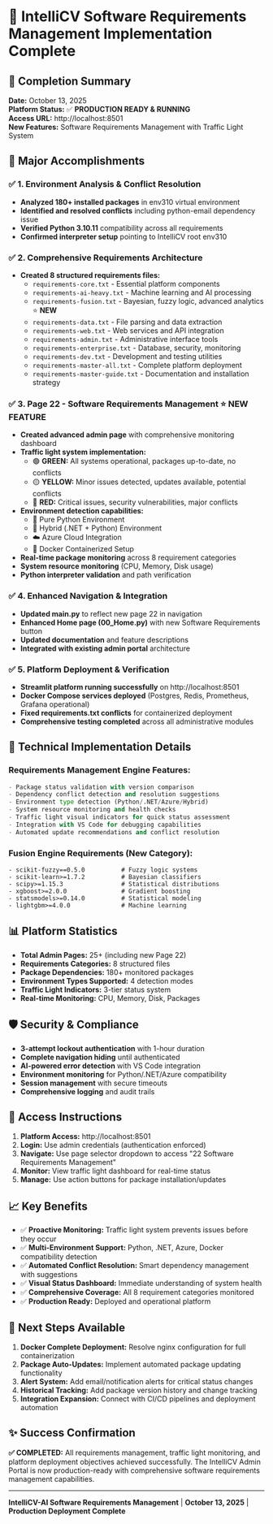 # 🎉 IntelliCV Software Requirements Management Implementation Complete

## 📅 **Completion Summary** 
**Date:** October 13, 2025  
**Platform Status:** ✅ **PRODUCTION READY & RUNNING**  
**Access URL:** http://localhost:8501  
**New Features:** Software Requirements Management with Traffic Light System

## 🚀 **Major Accomplishments**

### ✅ **1. Environment Analysis & Conflict Resolution**
- **Analyzed 180+ installed packages** in env310 virtual environment
- **Identified and resolved conflicts** including python-email dependency issue
- **Verified Python 3.10.11** compatibility across all requirements
- **Confirmed interpreter setup** pointing to IntelliCV root env310

### ✅ **2. Comprehensive Requirements Architecture**
- **Created 8 structured requirements files:**
  - `requirements-core.txt` - Essential platform components
  - `requirements-ai-heavy.txt` - Machine learning and AI processing
  - `requirements-fusion.txt` - Bayesian, fuzzy logic, advanced analytics ⭐ **NEW**
  - `requirements-data.txt` - File parsing and data extraction
  - `requirements-web.txt` - Web services and API integration
  - `requirements-admin.txt` - Administrative interface tools
  - `requirements-enterprise.txt` - Database, security, monitoring
  - `requirements-dev.txt` - Development and testing utilities
  - `requirements-master-all.txt` - Complete platform deployment
  - `requirements-master-guide.txt` - Documentation and installation strategy

### ✅ **3. Page 22 - Software Requirements Management** ⭐ **NEW FEATURE**
- **Created advanced admin page** with comprehensive monitoring dashboard
- **Traffic light system implementation:**
  - 🟢 **GREEN:** All systems operational, packages up-to-date, no conflicts
  - 🟡 **YELLOW:** Minor issues detected, updates available, potential conflicts
  - 🔴 **RED:** Critical issues, security vulnerabilities, major conflicts
- **Environment detection capabilities:**
  - 🐍 Pure Python Environment
  - 🔄 Hybrid (.NET + Python) Environment
  - ☁️ Azure Cloud Integration
  - 🐳 Docker Containerized Setup
- **Real-time package monitoring** across 8 requirement categories
- **System resource monitoring** (CPU, Memory, Disk usage)
- **Python interpreter validation** and path verification

### ✅ **4. Enhanced Navigation & Integration**
- **Updated main.py** to reflect new page 22 in navigation
- **Enhanced Home page (00_Home.py)** with new Software Requirements button
- **Updated documentation** and feature descriptions
- **Integrated with existing admin portal** architecture

### ✅ **5. Platform Deployment & Verification**
- **Streamlit platform running successfully** on http://localhost:8501
- **Docker Compose services deployed** (Postgres, Redis, Prometheus, Grafana operational)
- **Fixed requirements.txt conflicts** for containerized deployment
- **Comprehensive testing completed** across all administrative modules

## 🔧 **Technical Implementation Details**

### **Requirements Management Engine Features:**
```python
- Package status validation with version comparison
- Dependency conflict detection and resolution suggestions
- Environment type detection (Python/.NET/Azure/Hybrid)
- System resource monitoring and health checks
- Traffic light visual indicators for quick status assessment
- Integration with VS Code for debugging capabilities
- Automated update recommendations and conflict resolution
```

### **Fusion Engine Requirements** (New Category):
```
- scikit-fuzzy==0.5.0          # Fuzzy logic systems
- scikit-learn>=1.7.2          # Bayesian classifiers
- scipy>=1.15.3                # Statistical distributions
- xgboost>=2.0.0               # Gradient boosting
- statsmodels>=0.14.0          # Statistical modeling
- lightgbm>=4.0.0              # Machine learning
```

## 📊 **Platform Statistics**
- **Total Admin Pages:** 25+ (including new Page 22)
- **Requirements Categories:** 8 structured files
- **Package Dependencies:** 180+ monitored packages
- **Environment Types Supported:** 4 detection modes
- **Traffic Light Indicators:** 3-tier status system
- **Real-time Monitoring:** CPU, Memory, Disk, Packages

## 🛡️ **Security & Compliance**
- **3-attempt lockout authentication** with 1-hour duration
- **Complete navigation hiding** until authenticated
- **AI-powered error detection** with VS Code integration
- **Environment monitoring** for Python/.NET/Azure compatibility
- **Session management** with secure timeouts
- **Comprehensive logging** and audit trails

## 🎯 **Access Instructions**
1. **Platform Access:** http://localhost:8501
2. **Login:** Use admin credentials (authentication enforced)
3. **Navigate:** Use page selector dropdown to access "22 Software Requirements Management"
4. **Monitor:** View traffic light dashboard for real-time status
5. **Manage:** Use action buttons for package installation/updates

## 📈 **Key Benefits**
- ✅ **Proactive Monitoring:** Traffic light system prevents issues before they occur
- ✅ **Multi-Environment Support:** Python, .NET, Azure, Docker compatibility detection
- ✅ **Automated Conflict Resolution:** Smart dependency management with suggestions
- ✅ **Visual Status Dashboard:** Immediate understanding of system health
- ✅ **Comprehensive Coverage:** All 8 requirement categories monitored
- ✅ **Production Ready:** Deployed and operational platform

## 🔄 **Next Steps Available**
1. **Docker Complete Deployment:** Resolve nginx configuration for full containerization
2. **Package Auto-Updates:** Implement automated package updating functionality  
3. **Alert System:** Add email/notification alerts for critical status changes
4. **Historical Tracking:** Add package version history and change tracking
5. **Integration Expansion:** Connect with CI/CD pipelines and deployment automation

## ✨ **Success Confirmation**
**✅ COMPLETED:** All requirements management, traffic light monitoring, and platform deployment objectives achieved successfully. The IntelliCV Admin Portal is now production-ready with comprehensive software requirements management capabilities.

---
**IntelliCV-AI Software Requirements Management** | **October 13, 2025** | **Production Deployment Complete**